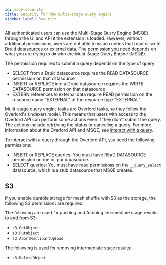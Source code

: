 ```yaml
---
id: msqe-security
title: Security for the multi-stage query engine
sidebar_label: Security
---
```


All authenticated users can use the Multi-Stage Query Engine (MSQE) through the UI and API if the extension is loaded. However, without additional permissions, users are not able to issue queries that read or write Druid datasources or external data. The permission you need depends on what you are trying to do with the Multi-Stage Query Engine (MSQE).

The permission required to submit a query depends on the type of query:

  - SELECT from a Druid datasource requires the READ DATASOURCE permission on that
  datasource
  - INSERT or REPLACE into a Druid datasource requires the WRITE DATASOURCE permission on that
  datasource
  - EXTERN references to external data require READ permission on the resource name "EXTERNAL" of the resource type "EXTERNAL".

Multi-stage query engine tasks are Overlord tasks, so they follow the Overlord's (indexer) model. This means that users with access to the Overlord API can perform some actions even if they didn't submit the query. The actions include retrieving the status or canceling a query. For more information about the Overlord API and MSQE, see [Interact with a query](./msqe-api.md#interact-with-a-query).

To interact with a query through the Overlord API, you need the following permissions:

- INSERT or REPLACE queries: You must have READ DATASOURCE permission on the output datasource.
- SELECT queries: You must have read permissions on the `__query_select` datasource, which is a stub datasource that MSQE creates.


## S3

If you enable durable storage for mesh shuffle with S3 as the storage, the following S3 permissions are required:

The following are used for pushing and fetching intermediate stage results to and from S3:

- `s3:GetObject`
- `s3:PutObject`
- `s3:AbortMultipartUpload`

The following is used for removing intermediate stage results:

- `s3:DeleteObject`
